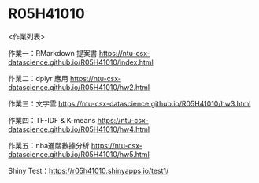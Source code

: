 # R05H41010
<作業列表>

作業一：RMarkdown 提案書 https://ntu-csx-datascience.github.io/R05H41010/index.html

作業二：dplyr 應用 https://ntu-csx-datascience.github.io/R05H41010/hw2.html

作業三：文字雲 https://ntu-csx-datascience.github.io/R05H41010/hw3.html

作業四：TF-IDF & K-means https://ntu-csx-datascience.github.io/R05H41010/hw4.html

作業五：nba進階數據分析 https://ntu-csx-datascience.github.io/R05H41010/hw5.html

Shiny Test：https://r05h41010.shinyapps.io/test1/
